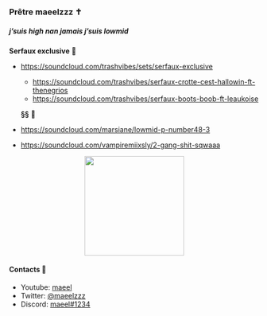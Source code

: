 ### Prêtre maeelzzz ✝️
##### j’suis high nan jamais j’suis lowmid


  **Serfaux exclusive** 👋
- https://soundcloud.com/trashvibes/sets/serfaux-exclusive

  - https://soundcloud.com/trashvibes/serfaux-crotte-cest-hallowin-ft-thenegrios
  - https://soundcloud.com/trashvibes/serfaux-boots-boob-ft-leaukoise



  **§§** 🦋
- https://soundcloud.com/marsiane/lowmid-p-number48-3
- https://soundcloud.com/vampiremiixsly/2-gang-shit-sqwaaa


<div align="center">
      <img height="200" src="https://i.ibb.co/NZWgLct/BWVDz80n-U9j6o-R1x5-DCTspl-JEAM.gif&show_icons=true&hide_border=true">
</div>  




#### Contacts 📒
- Youtube: [maeel](https://youtube.com/maeel)
- Twitter: [@maeelzzz](https://twitter.com/maeelzzz)
- Discord: [maeel#1234](https://discord.gg/C6uy7Vs6ty)


